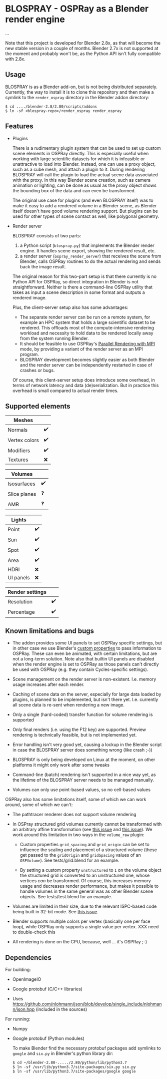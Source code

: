 # BLOSPRAY - OSPRay as a Blender render engine

...

Note that this project is developed for Blender 2.8x, as that
will become the new stable version in a couple of months.
Blender 2.7x is not supported at the moment and probably won't be,
as the Python API isn't fully compatible with 2.8x.

## Usage

BLOSPRAY is as a Blender add-on, but is not being distributed separately.
Currently, the way to install it is to clone this repository and then
make a symlink to the `render_ospray` directory in the Blender addon directory:

```
$ cd ..../blender-2.8/2.80/scripts/addons
$ ln -sf <blospray-repo>/render_ospray render_ospray
```

## Features

* Plugins

  There is a rudimentary plugin system that can be used to set up
  custom scene elements in OSPRay directly. This is especially useful when working with large scientific datasets for which it is infeasible or unattractive to load into Blender. Instead, one can use a proxy object, such as a cube mesh, and attach a plugin to it. During rendering BLOSPRAY will call the plugin to load the actual scene data associated with the proxy. In this way Blender scene creation, such as camera animation or lighting, can be done as usual as the proxy object shows the bounding box of the data and can even be transformed.

  The original use case for plugins (and even BLOSPRAY itself) was
  to make it easy to add a rendered volume in a Blender scene, as Blender
  itself doesn't have good volume rendering support. But plugins can be used for other types of scene contact as well, like polygonal geometry.

* Render server

  BLOSPRAY consists of two parts:

  1. a Python script (`blospray.py`) that implements the Blender render engine. It handles scene export, showing the rendered result, etc.
  2. a render server (`ospray_render_server`) that receives the scene from Blender, calls OSPRay routines to do the actual rendering and sends back the image result.

  The original reason for this two-part setup is that there currently is no Python API for OSPRay, so direct integration in Blender is not straightforward. Neither is there a command-line OSPRay utility that takes as input a scene description in some format and outputs a rendered image.

  Plus, the client-server setup also has some advantages:

  - The separate render server can be run on a remote system, for example an HPC system that holds a large scientific dataset to be rendered. This offloads most of the compute-intensive rendering workload and necessity to hold data to be rendered locally away from the system running Blender.
  - It should be feasible to use OSPRay's [Parallel Rendering with MPI](http://www.ospray.org/documentation.html#parallel-rendering-with-mpi) mode, by providing a variant of the render server as an MPI program.
  - BLOSPRAY development becomes slightly easier as both Blender and the render server can be independently restarted in case of crashes or bugs.

  Of course, this client-server setup does introduce some overhead, in terms of network latency and data (de)serialization. But in practice this overhead is small compared to actual render times.

## Supported elements

| Meshes | |
| ------ |-|
| Normals           | :heavy_check_mark: |
| Vertex colors     | :heavy_check_mark: |
| Modifiers         | :heavy_check_mark: |
| Textures          | :x: |

| Volumes | |
| ------- |-|
| Isosurfaces | :heavy_check_mark: | Support through custom property |
| Slice planes | :question: | Support for 1 plane through custom property |
| AMR | :question: | No specific support, atm, but plugins can create AMR volumes |

| Lights | |
| ------ |-|
| Point | :heavy_check_mark: |
| Sun | :heavy_check_mark: |
| Spot | :heavy_check_mark: |
| Area | :heavy_check_mark: |
| HDRI | :x: |
| UI panels | :x: |

| Render settings | |
| --------------- |-|
| Resolution | :heavy_check_mark: |
| Percentage | :heavy_check_mark: |

## Known limitations and bugs

* The addon provides some UI panels to set OSPRay specific settings, but in other case we use Blender's [custom properties](https://docs.blender.org/manual/en/dev/data_system/custom_properties.html)
  to pass information to OSPRay. These can even be animated, with certain limitations, but are not a long-term solution. Note also that builtin UI panels are disabled when the render engine
  is set to OSPRay as those panels can't directly be used with OSPRay (e.g. they contain Cycles-specific settings).

* Scene management on the render server is non-existent. I.e. memory usage increases after each render.  

* Caching of scene data on the server, especially for large data loaded by plugins, is planned to be implemented, but isn't there yet. I.e. currently all scene data is re-sent when rendering a new image.

* Only a single (hard-coded) transfer function for volume rendering is supported

* Only final renders (i.e. using the F12 key) are supported. Preview rendering is technically feasible, but is not implemented yet.

* Error handling isn't very good yet, causing a lockup in the Blender script in case the BLOSPRAY server does something wrong (like crash ;-))

* BLOSPRAY is only being developed on Linux at the moment, on other platforms it might only work after some tweaks

* Command-line (batch) rendering isn't supported in a nice way yet, as the lifetime of the BLOSPRAY server needs to be managed manually.

* Volumes can only use point-based values, so no cell-based values


OSPRay also has some limitations itself, some of which we can work around, some of which we can't:

* The pathtracer renderer does not support volume rendering

* In OSPray structured grid volumes currently cannot be transformed with an 
  arbitrary affine transformation (see [this issue](https://github.com/ospray/ospray/issues/159)
  and [this issue](https://github.com/ospray/ospray/issues/48)). 
  We work around this limitation in two ways in the `volume_raw` plugin:
  
  - Custom properties `grid_spacing` and `grid_origin` can be set to influence the
    scaling and placement of a structured volume (these get passed to the `gridOrigin`
    and `gridSpacing` values of an `OSPVolume`). See tests/grid.blend for an example.
    
  - By setting a custom property `unstructured` to `1` on the volume object 
    the structured grid is converted to an unstructured one, whose vertices *can* be transformed. 
    Of course, this increases memory usage and decreases render performance, but makes 
    it possible to handle volumes in the same general was as other 
    Blender scene objects. See tests/test.blend for an example.
    
* Volumes are limited in their size, due to the relevant ISPC-based
  code being built in 32-bit mode. See [this issue](https://github.com/ospray/ospray/issues/239).
  
* Blender supports multiple colors per vertex (basically one per face loop),
  while OSPRay only supports a single value per vertex. XXX need to double-check this
  
* All rendering is done on the CPU, because, well ... it's OSPRay ;-)


## Dependencies

For building:

* OpenImageIO
* Google protobuf (C/C++ libraries)

* Uses https://github.com/nlohmann/json/blob/develop/single_include/nlohmann/json.hpp
  (included in the sources)

For running:

* Numpy
* Google protobuf (Python modules)

  To make Blender find the necessary protobuf packages add symlinks to
  `google` and `six.py` in Blender's python library dir:

  ```
  $ cd ~/blender-2.80-...../2.80/python/lib/python3.7
  $ ln -sf /usr/lib/python3.7/site-packages/six.py six.py
  $ ln -sf /usr/lib/python3.7/site-packages/google google
  ```

